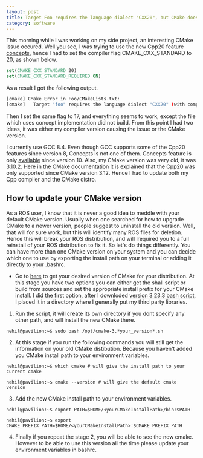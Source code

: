 ```yaml
---
layout: post
title: Target Foo requires the language dialect "CXX20", but CMake does not know the compile flags to use to enable it
category: software
---
```


This morning while I was working on my side project, an interesting CMake issue occured. Well you see, I was trying to use the new Cpp20 feature [concepts](https://en.cppreference.com/w/cpp/language/constraints), hence I had to set the compiler flag CMAKE_CXX_STANDARD to 20, as shown below.

```cmake
set(CMAKE_CXX_STANDARD 20)
set(CMAKE_CXX_STANDARD_REQUIRED ON)
```
As a result I got the following output.

```bash
[cmake] CMake Error in Foo/CMakeLists.txt:
[cmake]   Target "foo" requires the language dialect "CXX20" (with compiler extensions), but CMake does not know the compile flags to use to enable it.
```
Then I set the same flag to 17, and everything seems to work, except the file which uses concept implementation did not build. From this point I had two ideas, it was either my compiler version causing the issue or the CMake version.

I currently use GCC 8.4. Even though GCC supports some of the Cpp20 features since version 8, Concepts is not one of them. Concepts feature is only [available](https://gcc.gnu.org/gcc-10/changes.html#cxx) since version 10. Also, my CMake version was very old, it was 3.10.2. [Here](https://cmake.org/cmake/help/latest/prop_tgt/CXX_STANDARD.html) in the CMake documentation it is explained that the Cpp20 was only supported since CMake version 3.12. Hence I had to update both my Cpp compiler and the CMake distro.

## How to update your CMake version

As a ROS user, I know that it is never a good idea to meddle with your default CMake version. Usually when one searched for how to upgrade CMake to a newer version, people suggest to uninstall the old version. Well, that will for sure work, but this will identify many ROS files for deletion. Hence this will break your ROS distribution, and will lrequired you to a full reinstall of your ROS distribution to fix it. So let's do things differently. You can have more than one CMake version on your system and you can decide which one to use by exporting the install path on your terminal or adding it directly to your .bashrc. 

* Go to [here](https://cmake.org/download/) to get your desired version of CMake for your distribution. At this stage you have two options you can either get the shall script or build from sources and set the appropriate install prefix for your CMake install. I did the first option, after I downloded [version 3.23.3 bash script](https://github.com/Kitware/CMake/releases/download/v3.24.1/cmake-3.24.1-linux-x86_64.sh), I placed it in a directory where I generally put my third party libraries. 

1. Run the script, it will create its own directory if you dont specify any other path, and will install the new CMake there.
```console
nehil@pavilion:~$ sudo bash /opt/cmake-3.*your_version*.sh
``` 

2. At this stage if you run the following commands you will still get the information on your old CMake distibution. Because you haven't added you CMake install path to your environment variables.

```console
nehil@pavilion:~$ which cmake # will give the install path to your current cmake

nehil@pavilion:~$ cmake --version # will give the default cmake version
```

3. Add the new CMake install path to your environment variables.
```console
nehil@pavilion:~$ export PATH=$HOME/<yourCMakeInstallPath>/bin:$PATH

nehil@pavilion:~$ export CMAKE_PREFIX_PATH=$HOME/<yourCMakeInstallPath>:$CMAKE_PREFIX_PATH
```
4. Finally if you repeat the stage 2, you will be able to see the new cmake. However to be able to use this version all the time please update your environment variables in bashrc.
